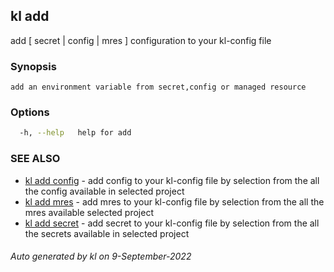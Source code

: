## kl add

add [ secret | config | mres ] configuration to your kl-config file

### Synopsis

```
add an environment variable from secret,config or managed resource
```

### Options

```bash
  -h, --help   help for add
```

### SEE ALSO

* [kl add config](kl_add_config.md)  - add config to your kl-config file by selection from the all the config available in selected project
* [kl add mres](kl_add_mres.md)  - add mres to your kl-config file by selection from the all the mres available selected project
* [kl add secret](kl_add_secret.md)  - add secret to your kl-config file by selection from the all the secrets available in selected project

###### Auto generated by kl on 9-September-2022
